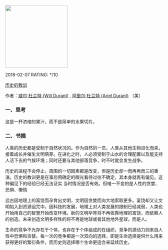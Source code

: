 

<img src="https://images-cn-4.ssl-images-amazon.com/images/I/519AyAY-EPL.jpg" width="200" />



2018-02-07 RATING:  */10



[历史的教训](https://www.amazon.cn/dp/B00RL3RCOQ)



作者：[威尔·杜兰特 (Will Durant)](https://www.amazon.cn/s/ref=dp_byline_sr_book_1?ie=UTF8&field-author=%E5%A8%81%E5%B0%94%C2%B7%E6%9D%9C%E5%85%B0%E7%89%B9+%28Will+Durant%29&search-alias=books) ,‎ [阿里尔·杜兰特 (Ariel Durant)](https://www.amazon.cn/s/ref=dp_byline_sr_book_2?ie=UTF8&field-author=%E9%98%BF%E9%87%8C%E5%B0%94%C2%B7%E6%9D%9C%E5%85%B0%E7%89%B9+%28Ariel+Durant%29&search-alias=books) （美）



### 一、思考

这是一杯浓缩的果汁，而不是简单的水果切片。



### 二、书摘



人类的历史都是受制于自然状况的。作为自然的一员，人类从其他生物进化而来，接着成长并催生文明萌芽。在进化之时，人必须受制于山水的合理配置以及能支持人活下去的气候环境；同时还要与其他部落竞争，时不时就会发生战争。



历史的进程不会停止，周围的一切因素都是改变，但是历史却一而再再而三的重演。历史的教训更是在事后用确定的眼光看待过往不确定，其本身就再有偏见。这种偏见下的经验已经无法证实 当时情况是否有效。但唯一不变的是人性的贪婪、恐惧、懒惰



远古因地理上的富饶而孕育出文明，文明因贪婪而向大地索取更多。富饶却又让文明陷入到资源诅咒中。因科技的发展，地理上对人类发展的限制已经减弱，人类也开始用自己的智慧开始改变环境。新的文明孕育将不再依靠地理的富饶，而依赖人的创造。未来创造文明多样性的将不再是地球或者其他地外星球，而是人。



生命的竞争不光存在于个体，也存在于个体组成的在组织，竞争的源动力则来自人性中恐惧和贪婪。每一次的竞争都是一次双向的选择，即是生命选择提供什么用来获得更好的繁衍条件，而历史则选择哪个生命更适合来延续历史。


















